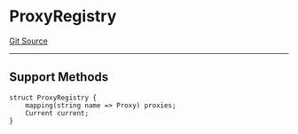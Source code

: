 # ProxyRegistry
[Git Source](https://github.com/metacontract/mc/blob/20954f1387efa0bc72b42d3e78a22f9f845eebbd/src/devkit/registry/ProxyRegistry.sol)

---------------------
Support Methods
-----------------------


```solidity
struct ProxyRegistry {
    mapping(string name => Proxy) proxies;
    Current current;
}
```

